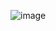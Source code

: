 ![image](https://user-images.githubusercontent.com/79401055/145593319-8b29c84c-00df-481b-92c3-4b8f9dca4115.png)
